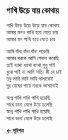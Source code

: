 ## পাখি উড়ে যায় কোথায়

পাখি উড়ে উড়ে উড়ে যায় কোথায়<br>
আমার মনও পাখি হয়ে যেতে চায়<br>
আমার মন পাখি হয়ে যেতে চায়<br>

আমি বাঁধা বাঁধা বাঁধা পড়েছি<br>
আমার ঘরকে আমি শেকল করেছি<br>
তাই ব্যাথা ব্যাথা ব্যাথা শুধু পাই<br>
বুঝে পাই না আমি সত্যি কী যে চাই<br>
তবু ভাবি ভাবি ভাবি পালাবোই<br>
দূর মেঘের গায়ে মনকে ভাসাবোই<br>

স্বপ্নে পাখি পাখি পাখি হয়েছি<br>
সাধে ডানা মেলে উড়ে চলেছি<br>
স্বপ্নে পাখি পাখি পাখি হয়েছি<br>
সাধে ডানা মেলে উড়ে চলেছি<br>

**[← সূচিপত্র](../readme.md)**
